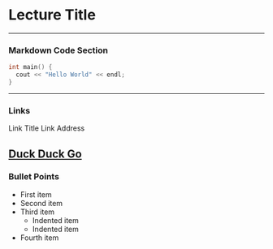 # Lecture Title
---

### Markdown Code Section

```c++
int main() {
  cout << "Hello World" << endl;
}
```
---

### Links

Link Title        Link Address

[Duck Duck Go](https://duckduckgo.com)
---

### Bullet Points
<ul>
  <li>First item</li>
  <li>Second item</li>
  <li>Third item
    <ul>
      <li>Indented item</li>
      <li>Indented item</li>
    </ul>
  </li>
  <li>Fourth item</li>
</ul>
